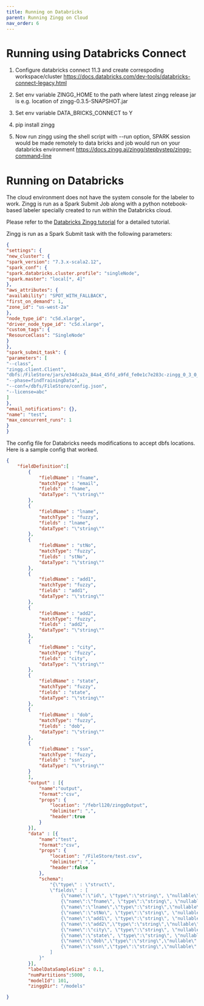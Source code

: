 ```yaml
---
title: Running on Databricks
parent: Running Zingg on Cloud
nav_order: 6
---
```


# Running using Databricks Connect

1. Configure databricks connect 11.3 and create correspoding workspace/cluster
https://docs.databricks.com/dev-tools/databricks-connect-legacy.html

2. Set env variable ZINGG_HOME to the path where latest zingg release jar is e.g. location of zingg-0.3.5-SNAPSHOT.jar

4. Set env variable DATA_BRICKS_CONNECT to Y

5. pip install zingg

6. Now run zingg using the shell script with --run option, SPARK session would be made remotely to data bricks and job would run on your databricks environment
https://docs.zingg.ai/zingg/stepbystep/zingg-command-line

# Running on Databricks

The cloud environment does not have the system console for the labeler to work. Zingg is run as a Spark Submit Job along with a python notebook-based labeler specially created to run within the Databricks cloud.

Please refer to the [Databricks Zingg tutorial](https://medium.com/@sonalgoyal/identity-resolution-on-databricks-for-customer-360-591661bcafce) for a detailed tutorial.

Zingg is run as a Spark Submit task with the following parameters:

```json
{
"settings": {
"new_cluster": {
"spark_version": "7.3.x-scala2.12",
"spark_conf": {
"spark.databricks.cluster.profile": "singleNode",
"spark.master": "local[*, 4]"
},
"aws_attributes": {
"availability": "SPOT_WITH_FALLBACK",
"first_on_demand": 1,
"zone_id": "us-west-2a"
},
"node_type_id": "c5d.xlarge",
"driver_node_type_id": "c5d.xlarge",
"custom_tags": {
"ResourceClass": "SingleNode"
}
},
"spark_submit_task": {
"parameters": [
"--class",
"zingg.client.Client",
"dbfs:/FileStore/jars/e34dca2a_84a4_45fd_a9fd_fe0e1c7e283c-zingg_0_3_0_SNAPSHOT-aa6ea.jar",
"--phase=findTrainingData",
"--conf=/dbfs/FileStore/config.json",
"--license=abc"
]
},
"email_notifications": {},
"name": "test",
"max_concurrent_runs": 1
}
}
```

The config file for Databricks needs modifications to accept dbfs locations. Here is a sample config that worked.

```json
{	
	"fieldDefinition":[
		{
			"fieldName" : "fname",
			"matchType" : "email",
			"fields" : "fname",
			"dataType": "\"string\"" 
		},
		{
			"fieldName" : "lname",
			"matchType" : "fuzzy",
			"fields" : "lname",
			"dataType": "\"string\"" 
		},
		{
			"fieldName" : "stNo",
			"matchType": "fuzzy",
			"fields" : "stNo",
			"dataType": "\"string\"" 
		},
		{
			"fieldName" : "add1",
			"matchType": "fuzzy",
			"fields" : "add1",
			"dataType": "\"string\"" 
		},
		{
			"fieldName" : "add2",
			"matchType": "fuzzy",
			"fields" : "add2",
			"dataType": "\"string\"" 
		},
		{
			"fieldName" : "city",
			"matchType": "fuzzy",
			"fields" : "city",
			"dataType": "\"string\"" 
		},
		{
			"fieldName" : "state",
			"matchType": "fuzzy",
			"fields" : "state",
			"dataType": "\"string\"" 
		},
		{
			"fieldName" : "dob",
			"matchType": "fuzzy",
			"fields" : "dob",
			"dataType": "\"string\"" 
		},
		{
			"fieldName" : "ssn",
			"matchType": "fuzzy",
			"fields" : "ssn",
			"dataType": "\"string\"" 
		}
		],
		"output" : [{
			"name":"output", 
			"format":"csv", 
			"props": {
				"location": "/febrl120/zinggOutput",
				"delimiter": ",",
				"header":true
			}
		}],
		"data" : [{
			"name":"test", 
			"format":"csv", 
			"props": {
				"location": "/FileStore/test.csv",
				"delimiter": ",",
				"header":false					
			},
			"schema": 
				"{\"type\" : \"struct\",
				\"fields\" : [ 
					{\"name\":\"id\", \"type\":\"string\", \"nullable\":false}, 
					{\"name\":\"fname\", \"type\":\"string\", \"nullable\":true},
					{\"name\":\"lname\",\"type\":\"string\",\"nullable\":true} ,
					{\"name\":\"stNo\", \"type\":\"string\", \"nullable\":true}, 
					{\"name\":\"add1\", \"type\":\"string\", \"nullable\":true},
					{\"name\":\"add2\",\"type\":\"string\",\"nullable\":true} ,
					{\"name\":\"city\", \"type\":\"string\", \"nullable\":true}, 
					{\"name\":\"state\", \"type\":\"string\", \"nullable\":true},
					{\"name\":\"dob\",\"type\":\"string\",\"nullable\":true} ,
					{\"name\":\"ssn\",\"type\":\"string\",\"nullable\":true}
				]
			}"
		}],
		"labelDataSampleSize" : 0.1,
		"numPartitions":5000,
		"modelId": 101,
		"zinggDir": "/models"

}
```
